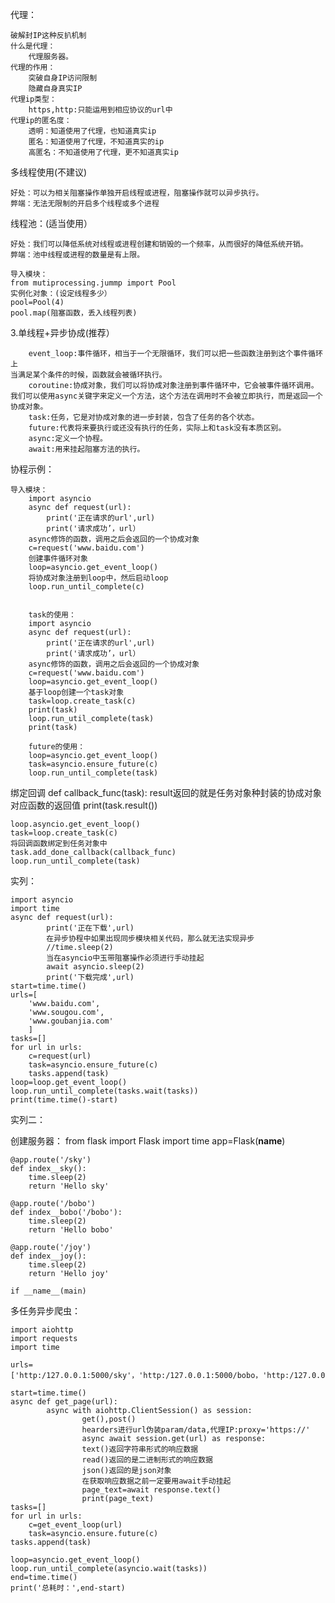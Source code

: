 代理：

	破解封IP这种反扒机制
	什么是代理：
		代理服务器。
	代理的作用：
		突破自身IP访问限制
		隐藏自身真实IP
	代理ip类型：
		https,http:只能运用到相应协议的url中
	代理ip的匿名度：
		透明：知道使用了代理，也知道真实ip
		匿名：知道使用了代理，不知道真实的ip
		高匿名：不知道使用了代理，更不知道真实ip

多线程使用(不建议)
	
	好处：可以为相关阻塞操作单独开启线程或进程，阻塞操作就可以异步执行。
	弊端：无法无限制的开启多个线程或多个进程

线程池：(适当使用）

	好处：我们可以降低系统对线程或进程创建和销毁的一个频率，从而很好的降低系统开销。
	弊端：池中线程或进程的数量是有上限。

	导入模块：
	from mutiprocessing.jummp import Pool
	实例化对象：(设定线程多少）
	pool=Pool(4)
	pool.map(阻塞函数，丢入线程列表)

3.单线程+异步协成(推荐）

		event_loop:事件循环，相当于一个无限循环，我们可以把一些函数注册到这个事件循环上
	当满足某个条件的时候，函数就会被循环执行。
		coroutine:协成对象，我们可以将协成对象注册到事件循环中，它会被事件循环调用。
	我们可以使用async关键字来定义一个方法，这个方法在调用时不会被立即执行，而是返回一个协成对象。
		task:任务，它是对协成对象的进一步封装，包含了任务的各个状态。
		future:代表将来要执行或还没有执行的任务，实际上和task没有本质区别。
		async:定义一个协程。
		await:用来挂起阻塞方法的执行。
协程示例：

	导入模块：
		import asyncio
		async def request(url):
			print('正在请求的url',url)
			print('请求成功’，url）
		async修饰的函数，调用之后会返回的一个协成对象
		c=request('www.baidu.com')
		创建事件循环对象
		loop=asyncio.get_event_loop()
		将协成对象注册到loop中，然后启动loop
		loop.run_until_complete(c)


		task的使用：
		import asyncio
		async def request(url):
			print('正在请求的url',url)
			print('请求成功’，url）
		async修饰的函数，调用之后会返回的一个协成对象
		c=request('www.baidu.com')
		loop=asyncio.get_event_loop()
		基于loop创建一个task对象
		task=loop.create_task(c)
		print(task)
		loop.run_util_complete(task)
		print(task)

		future的使用：
		loop=asyncio.get_event_loop()
		task=asyncio.ensure_future(c)
		loop.run_until_complete(task)

绑定回调
	def callback_func(task):
		result返回的就是任务对象种封装的协成对象对应函数的返回值
		print(task.result())

	loop.asyncio.get_event_loop()
	task=loop.create_task(c)
	将回调函数绑定到任务对象中
	task.add_done_callback(callback_func)
	loop.run_until_complete(task)

实列：

	import asyncio
	import time
	async def request(url):
			print('正在下载',url)
			在异步协程中如果出现同步模块相关代码，那么就无法实现异步
			//time.sleep(2)
			当在asyncio中玉带阻塞操作必须进行手动挂起
			await asyncio.sleep(2)
			print('下载完成',url)
	start=time.time()
	urls=[
		'www.baidu.com',
		'www.sougou.com',
		'www.goubanjia.com'
		]
	tasks=[]
	for url in urls:
		c=request(url)
		task=asyncio.ensure_future(c)
		tasks.append(task)
	loop=loop.get_event_loop()
	loop.run_until_complete(tasks.wait(tasks))
	print(time.time()-start)

实列二：

创建服务器：
	from flask import Flask
	import time
	app=Flask(__name__)


	@app.route('/sky')
	def index__sky():
		time.sleep(2)
		return 'Hello sky'

	@app.route('/bobo')
	def index__bobo('/bobo'):
		time.sleep(2)
		return 'Hello bobo'

	@app.route('/joy')
	def index__joy():
		time.sleep(2)
		return 'Hello joy'

	if __name__(main)

多任务异步爬虫：

	import aiohttp
	import requests
	import time 

	urls=['http:/127.0.0.1:5000/sky'，'http:/127.0.0.1:5000/bobo，'http:/127.0.0.1:5000/joy']

	start=time.time()
	async def get_page(url):
			async with aiohttp.ClientSession() as session:
					get(),post()
					hearders进行url伪装param/data,代理IP:proxy='https://'
					async await session.get(url) as response:
					text()返回字符串形式的响应数据
					read()返回的是二进制形式的响应数据
					json()返回的是json对象
					在获取响应数据之前一定要用await手动挂起
					page_text=await response.text()
					print(page_text)
	tasks=[]
	for url in urls:
		c=get_event_loop(url)
		task=asyncio.ensure.future(c)
	tasks.append(task)

	loop=asyncio.get_event_loop()
	loop.run_until_complete(asyncio.wait(tasks))
	end=time.time()
	print('总耗时：',end-start)